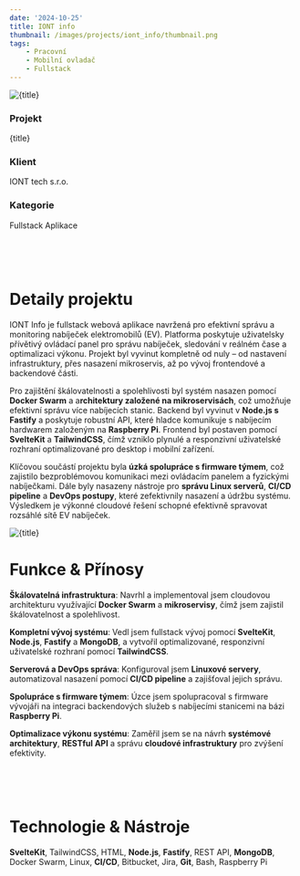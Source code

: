 ```yaml
---
date: '2024-10-25'
title: IONT info
thumbnail: /images/projects/iont_info/thumbnail.png
tags:
    - Pracovní
    - Mobilní ovladač
    - Fullstack
---
```


<img src="/images/projects/iont_info/landing.png" alt={title} class="w-full h-80 object-cover mb-4 rounded-lg" />

<div class="bg-neutral-900 flex flex-wrap gap-y-8 gap-x-20 justify-between px-8 py-6 rounded-lg xs:px-24">
    <div>
        <h3 class="!m-0 !mb-1 !font-semibold">Projekt</h3>
        <p class="!m-0">{title}</p>
    </div>
    <div>
        <h3 class="!m-0 !mb-1 !font-semibold">Klient</h3>
        <p class="!m-0">IONT tech s.r.o.</p>
    </div>
    <div>
        <h3 class="!m-0 !mb-1 !font-semibold">Kategorie</h3>
        <p class="!m-0">Fullstack Aplikace</p>
    </div>
</div>

<br />
<br />
<br />

# Detaily projektu

IONT Info je fullstack webová aplikace navržená pro efektivní správu a monitoring nabíječek elektromobilů (EV). Platforma poskytuje uživatelsky přívětivý ovládací panel pro správu nabíječek, sledování v reálném čase a optimalizaci výkonu. Projekt byl vyvinut kompletně od nuly – od nastavení infrastruktury, přes nasazení mikroservis, až po vývoj frontendové a backendové části.

Pro zajištění škálovatelnosti a spolehlivosti byl systém nasazen pomocí **Docker Swarm** a a**rchitektury založené na mikroservisách**, což umožňuje efektivní správu více nabíjecích stanic. Backend byl vyvinut v **Node.js s Fastify** a poskytuje robustní API, které hladce komunikuje s nabíjecím hardwarem založeným na **Raspberry Pi**. Frontend byl postaven pomocí **SvelteKit** a **TailwindCSS**, čímž vzniklo plynulé a responzivní uživatelské rozhraní optimalizované pro desktop i mobilní zařízení.

Klíčovou součástí projektu byla **úzká spolupráce s firmware týmem**, což zajistilo bezproblémovou komunikaci mezi ovládacím panelem a fyzickými nabíječkami. Dále byly nasazeny nástroje pro **správu Linux serverů**, **CI/CD pipeline** a **DevOps postupy**, které zefektivnily nasazení a údržbu systému. Výsledkem je výkonné cloudové řešení schopné efektivně spravovat rozsáhlé sítě EV nabíječek.

<div class="flex justify-center items-center mb-16">
    <img src="/images/projects/iont_info/phones.png" alt={title} class="w-9/10 object-cover" />
</div>

# Funkce & Přínosy

**Škálovatelná infrastruktura**: Navrhl a implementoval jsem cloudovou architekturu využívající **Docker Swarm** a **mikroservisy**, čímž jsem zajistil škálovatelnost a spolehlivost.

**Kompletní vývoj systému**: Vedl jsem fullstack vývoj pomocí **SvelteKit**, **Node.js**, **Fastify** a **MongoDB**, a vytvořil optimalizované, responzivní uživatelské rozhraní pomocí **TailwindCSS**.

**Serverová a DevOps správa**: Konfiguroval jsem **Linuxové servery**, automatizoval nasazení pomocí **CI/CD pipeline** a zajišťoval jejich správu.

**Spolupráce s firmware týmem**: Úzce jsem spolupracoval s firmware vývojáři na integraci backendových služeb s nabíjecími stanicemi na bázi **Raspberry Pi**.

**Optimalizace výkonu systému**: Zaměřil jsem se na návrh **systémové architektury**, **RESTful API** a správu **cloudové infrastruktury** pro zvýšení efektivity.

<br />
<br />
<br />

# Technologie & Nástroje

**SvelteKit**, TailwindCSS, HTML, **Node.js**, **Fastify**, REST API, **MongoDB**, Docker Swarm, Linux, **CI/CD**, Bitbucket, Jira, **Git**, Bash, Raspberry Pi
